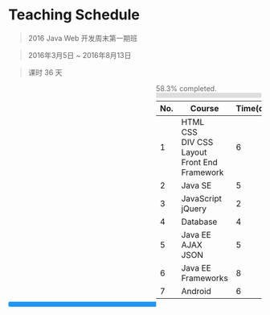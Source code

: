 # Teaching Schedule

> 2016 Java Web 开发周末第一期班

> 2016年3月5日 ~ 2016年8月13日

> 课时 36 天

<div style="margin-left: 58.3%; text-align: left; color: #666;">58.3% completed.</div>
<span style="display: inline-block; height: 10px; width: 58.3%; background: #2196f3; border-top-left-radius: 3px; border-bottom-left-radius: 3px;"></span><span style="display: inline-block; margin: 0; ;height: 10px;  width: 41.7%; background: #ddd; border-top-right-radius: 3px; border-bottom-right-radius: 3px;"><span>

No.|Course|Time(days)|Date
---|------|----------|----
1|HTML<br>CSS<br>DIV CSS Layout<br>Front  End Framework|6|~~0305/0306/0312/0313/0319/0320~~
2|Java SE|5|~~0327/0409/0410/0416/0417~~
3|JavaScript<br>jQuery|2|~~0507/0508~~
4|Database|4|~~0514/05150521/0522~~
5|Java EE<br>AJAX<br>JSON|5|~~0528/05290604/0605/0625/0626~~
6|Java EE Frameworks|8|/0702/0703/0709/0710/0716/0717/0723
7|Android|6|0724/0730/0731/0806/0807/0813